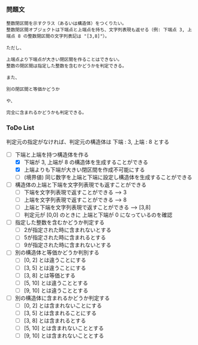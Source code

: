 ### 問題文
```
整数閉区間を示すクラス（あるいは構造体）をつくりたい。
整数閉区間オブジェクトは下端点と上端点を持ち、文字列表現も返せる（例: 下端点 3, 上端点 8 の整数閉区間の文字列表記は "[3,8]"）。

ただし、

上端点より下端点が大きい閉区間を作ることはできない。
整数の閉区間は指定した整数を含むかどうかを判定できる。

また、

別の閉区間と等価かどうか

や、

完全に含まれるかどうかも判定できる。
```

### ToDo List
判定元の指定がなければ、判定元の構造体は 下端 : 3, 上端 : 8 とする
- [ ] 下端と上端を持つ構造体を作る
  - [x] 下端が 3, 上端が 8 の構造体を生成することができる
  <!-- - [ ] 下端が設定されていない時には構造体を生成できないようにする
  - [ ] 上端が設定されていない時には構造体を生成できないようにする -->
  - [x] 上端よりも下端が大きい閉区間を作成不可能にする
  - [ ] (境界値) 同じ数字を上端と下端に設定し構造体を生成することができる

- [ ] 構造体の上端と下端を文字列表現でも返すことができる
  - [ ] 下端を文字列表現で返すことができる --> 3
  - [ ] 上端を文字列表現で返すことができる --> 8
  - [ ] 上端と下端を文字列表現で返すことができる --> [3,8]
  - [ ] 判定元が [0,0] のときに 上端と下端が 0 になっているのを確認

- [ ] 指定した整数を含むかどうか判定する
  - [ ] 2が指定された時に含まれないとする
  - [ ] 5が指定された時に含まれるとする
  - [ ] 9が指定された時に含まれないとする

- [ ] 別の構造体と等価かどうか判別する
  - [ ] [0, 2] とは違うことにする
  - [ ] [3, 5] とは違うことにする
  - [ ] [3, 8] とは等価とする
  - [ ] [5, 10] とは違うこととする
  - [ ] [9, 10] とは違うこととする

- [ ] 別の構造体に含まれるかどうか判定する
  - [ ] [0, 2] とは含まれないことにする
  - [ ] [3, 5] とは含まれることにする
  - [ ] [3, 8] とは含まれるとする
  - [ ] [5, 10] とは含まれないこととする
  - [ ] [9, 10] とは含まれないこととする